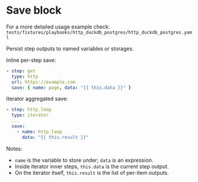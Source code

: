 # Save block

For a more detailed usage example check: `tests/fixtures/playbooks/http_duckdb_postgres/http_duckdb_postgres.yaml`

Persist step outputs to named variables or storages.

Inline per-step save:
```YAML
- step: get
  type: http
  url: https://example.com
  save: { name: page, data: "{{ this.data }}" }
```

Iterator aggregated save:
```YAML
- step: http_loop
  type: iterator
  ...
  save:
    - name: http_loop
      data: "{{ this.result }}"
```

Notes:
- `name` is the variable to store under; `data` is an expression.
- Inside iterator inner steps, `this.data` is the current step output.
- On the iterator itself, `this.result` is the list of per-item outputs.
